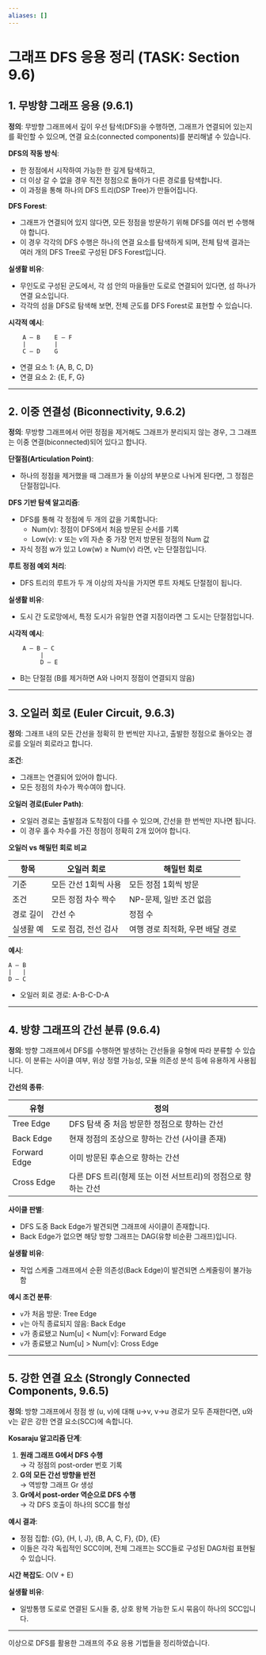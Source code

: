 ```yaml
---
aliases: []
---
```

# 그래프 DFS 응용 정리 (TASK: Section 9.6)

## 1. 무방향 그래프 응용 (9.6.1)

**정의**: 무방향 그래프에서 깊이 우선 탐색(DFS)을 수행하면, 그래프가 연결되어 있는지를 확인할 수 있으며, 연결 요소(connected components)를 분리해낼 수 있습니다.

**DFS의 작동 방식**:
- 한 정점에서 시작하여 가능한 한 깊게 탐색하고,
- 더 이상 갈 수 없을 경우 직전 정점으로 돌아가 다른 경로를 탐색합니다.
- 이 과정을 통해 하나의 DFS 트리(DSP Tree)가 만들어집니다.

**DFS Forest**:
- 그래프가 연결되어 있지 않다면, 모든 정점을 방문하기 위해 DFS를 여러 번 수행해야 합니다.
- 이 경우 각각의 DFS 수행은 하나의 연결 요소를 탐색하게 되며, 전체 탐색 결과는 여러 개의 DFS Tree로 구성된 DFS Forest입니다.

**실생활 비유**:
- 무인도로 구성된 군도에서, 각 섬 안의 마을들만 도로로 연결되어 있다면, 섬 하나가 연결 요소입니다.
- 각각의 섬을 DFS로 탐색해 보면, 전체 군도를 DFS Forest로 표현할 수 있습니다.

**시각적 예시**:
```
    A — B    E — F
    |        |
    C — D    G
```
- 연결 요소 1: {A, B, C, D}
- 연결 요소 2: {E, F, G}

---

## 2. 이중 연결성 (Biconnectivity, 9.6.2)

**정의**: 무방향 그래프에서 어떤 정점을 제거해도 그래프가 분리되지 않는 경우, 그 그래프는 이중 연결(biconnected)되어 있다고 합니다.

**단절점(Articulation Point)**:
- 하나의 정점을 제거했을 때 그래프가 둘 이상의 부분으로 나뉘게 된다면, 그 정점은 단절점입니다.

**DFS 기반 탐색 알고리즘**:
- DFS를 통해 각 정점에 두 개의 값을 기록합니다:
  - Num(v): 정점이 DFS에서 처음 방문된 순서를 기록
  - Low(v): v 또는 v의 자손 중 가장 먼저 방문된 정점의 Num 값
- 자식 정점 w가 있고 Low(w) ≥ Num(v) 라면, v는 단절점입니다.

**루트 정점 예외 처리**:
- DFS 트리의 루트가 두 개 이상의 자식을 가지면 루트 자체도 단절점이 됩니다.

**실생활 비유**:
- 도시 간 도로망에서, 특정 도시가 유일한 연결 지점이라면 그 도시는 단절점입니다.

**시각적 예시**:
```
    A — B — C
         |
         D — E
```
- B는 단절점 (B를 제거하면 A와 나머지 정점이 연결되지 않음)

---

## 3. 오일러 회로 (Euler Circuit, 9.6.3)

**정의**: 그래프 내의 모든 간선을 정확히 한 번씩만 지나고, 출발한 정점으로 돌아오는 경로를 오일러 회로라고 합니다.

**조건**:
- 그래프는 연결되어 있어야 합니다.
- 모든 정점의 차수가 짝수여야 합니다.

**오일러 경로(Euler Path)**:
- 오일러 경로는 출발점과 도착점이 다를 수 있으며, 간선을 한 번씩만 지나면 됩니다.
- 이 경우 홀수 차수를 가진 정점이 정확히 2개 있어야 합니다.

**오일러 vs 해밀턴 회로 비교**

| 항목 | 오일러 회로 | 해밀턴 회로 |
|------|--------------|----------------|
| 기준 | 모든 간선 1회씩 사용 | 모든 정점 1회씩 방문 |
| 조건 | 모든 정점 차수 짝수 | NP-문제, 일반 조건 없음 |
| 경로 길이 | 간선 수 | 정점 수 |
| 실생활 예 | 도로 점검, 전선 검사 | 여행 경로 최적화, 우편 배달 경로 |

**예시**:
```
A — B
|   |
D — C
```
- 오일러 회로 경로: A-B-C-D-A

---

## 4. 방향 그래프의 간선 분류 (9.6.4)

**정의**: 방향 그래프에서 DFS를 수행하면 발생하는 간선들을 유형에 따라 분류할 수 있습니다. 이 분류는 사이클 여부, 위상 정렬 가능성, 모듈 의존성 분석 등에 유용하게 사용됩니다.

**간선의 종류**:

| 유형 | 정의 |
|------|------|
| Tree Edge | DFS 탐색 중 처음 방문한 정점으로 향하는 간선 |
| Back Edge | 현재 정점의 조상으로 향하는 간선 (사이클 존재) |
| Forward Edge | 이미 방문된 후손으로 향하는 간선 |
| Cross Edge | 다른 DFS 트리(형제 또는 이전 서브트리)의 정점으로 향하는 간선 |

**사이클 판별**:
- DFS 도중 Back Edge가 발견되면 그래프에 사이클이 존재합니다.
- Back Edge가 없으면 해당 방향 그래프는 DAG(유향 비순환 그래프)입니다.

**실생활 비유**:
- 작업 스케줄 그래프에서 순환 의존성(Back Edge)이 발견되면 스케줄링이 불가능함

**예시 조건 분류**:

- `v`가 처음 방문: Tree Edge  
- `v`는 아직 종료되지 않음: Back Edge  
- `v`가 종료됐고 Num[u] < Num[v]: Forward Edge  
- `v`가 종료됐고 Num[u] > Num[v]: Cross Edge

---

## 5. 강한 연결 요소 (Strongly Connected Components, 9.6.5)

**정의**: 방향 그래프에서 정점 쌍 (u, v)에 대해 u→v, v→u 경로가 모두 존재한다면, u와 v는 같은 강한 연결 요소(SCC)에 속합니다.

**Kosaraju 알고리즘 단계**:

1. **원래 그래프 G에서 DFS 수행**  
   → 각 정점의 post-order 번호 기록
2. **G의 모든 간선 방향을 반전**  
   → 역방향 그래프 Gr 생성
3. **Gr에서 post-order 역순으로 DFS 수행**  
   → 각 DFS 호출이 하나의 SCC를 형성

**예시 결과**:
- 정점 집합: {G}, {H, I, J}, {B, A, C, F}, {D}, {E}
- 이들은 각각 독립적인 SCC이며, 전체 그래프는 SCC들로 구성된 DAG처럼 표현될 수 있습니다.

**시간 복잡도**: O(V + E)

**실생활 비유**:
- 일방통행 도로로 연결된 도시들 중, 상호 왕복 가능한 도시 묶음이 하나의 SCC입니다.

---

이상으로 DFS를 활용한 그래프의 주요 응용 기법들을 정리하였습니다.
